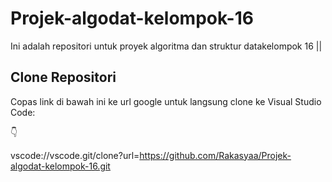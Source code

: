 # Projek-algodat-kelompok-16

Ini adalah repositori untuk proyek algoritma dan struktur datakelompok 16 || 

## Clone Repositori

Copas link di bawah ini ke url google untuk langsung clone ke Visual Studio Code:

👇


vscode://vscode.git/clone?url=https://github.com/Rakasyaa/Projek-algodat-kelompok-16.git


